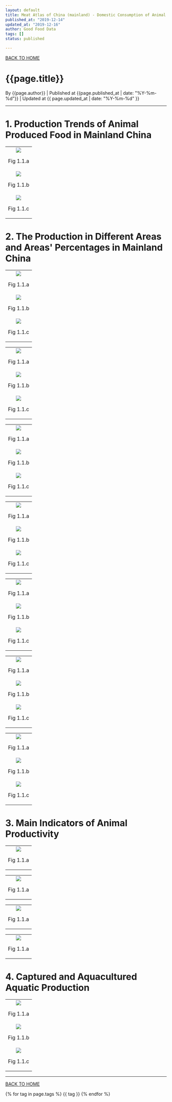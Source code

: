 ```yaml
---
layout: default
title: Meat Atlas of China (mainland) - Domestic Consumption of Animal Produced Food
published_at: "2019-12-14"
updated_at: "2019-12-16"
author: Good Food Data
tags: []
status: published

---
```



[BACK TO HOME](https://tane-rs.github.io/meat_atlas/)


# {{page.title}}
By {{page.author}} | 
Published at {{page.published_at | date: "%Y-%m-%d"}} | 
Updated at {{ page.updated_at | date: "%Y-%m-%d" }}

---

# 1. Production Trends of Animal Produced Food in Mainland China 

<table>
    <tr>
        <td><center>
            <img src="https://raw.githubusercontent.com/tane-rs/meat_atlas/gh-pages/results/CN_AnimalProduction/img/01-Outputs of Animal Produced Food in China (mainland)-line.png"/>
            <p>Fig 1.1.a</p>
        </center></td>
    </tr>
    <tr>
        <td ><center>
            <img src="https://raw.githubusercontent.com/tane-rs/meat_atlas/gh-pages/results/CN_AnimalProduction/img/01-Outputs of Animal Produced Food in China (mainland)-bar.png"/>
            <p>Fig 1.1.b</p>
        </center></td>
    </tr>
    <tr>
        <td ><center>
            <img src="https://raw.githubusercontent.com/tane-rs/meat_atlas/gh-pages/results/CN_AnimalProduction/img/01-Outputs of Animal Produced Food in China (mainland)-bar.png"/>
            <p>Fig 1.1.c</p>
            <img src="">
        </center></td>
    </tr>
</table>

# 2. The Production in Different Areas and Areas' Percentages in Mainland China

<table>
    <tr>
        <td><center>
            <img src="https://raw.githubusercontent.com/tane-rs/meat_atlas/gh-pages/results/CN_AnimalProduction/map/02-Pigmeat Production in 2016 (Million Tonnes).png"/>
            <p>Fig 1.1.a</p>
        </center></td>
    </tr>
    <tr>
        <td ><center>
            <img src="https://raw.githubusercontent.com/tane-rs/meat_atlas/gh-pages/results/CN_AnimalProduction/img/02-Pigmeat Production in Different Areas in 2016.png"/>
            <p>Fig 1.1.b</p>
        </center></td>
    </tr>
    <tr>
        <td ><center>
            <img src="https://raw.githubusercontent.com/tane-rs/meat_atlas/gh-pages/results/CN_AnimalProduction/img/02-Areas' Pigmeat Production as Percentages of the Nation in 2016-pie.png"/>
            <p>Fig 1.1.c</p>
            <img src="">
        </center></td>
    </tr>
</table>

<table>
    <tr>
        <td><center>
            <img src="https://raw.githubusercontent.com/tane-rs/meat_atlas/gh-pages/results/CN_AnimalProduction/map/02-Bovine Meat Production in 2016 (Million Tonnes).png"/>
            <p>Fig 1.1.a</p>
        </center></td>
    </tr>
    <tr>
        <td ><center>
            <img src="https://raw.githubusercontent.com/tane-rs/meat_atlas/gh-pages/results/CN_AnimalProduction/img/02-Bovine Meat Production in Different Areas in 2016.png"/>
            <p>Fig 1.1.b</p>
        </center></td>
    </tr>
    <tr>
        <td ><center>
            <img src="https://raw.githubusercontent.com/tane-rs/meat_atlas/gh-pages/results/CN_AnimalProduction/img/02-Areas' Bovine Meat Production as Percentages of the Nation in 2016-pie.png"/>
            <p>Fig 1.1.c</p>
            <img src="">
        </center></td>
    </tr>
</table>

<table>
    <tr>
        <td><center>
            <img src="https://raw.githubusercontent.com/tane-rs/meat_atlas/gh-pages/results/CN_AnimalProduction/map/02-Mutton & Goat Meat Production in 2016 (Million Tonnes).png"/>
            <p>Fig 1.1.a</p>
        </center></td>
    </tr>
    <tr>
        <td ><center>
            <img src="https://raw.githubusercontent.com/tane-rs/meat_atlas/gh-pages/results/CN_AnimalProduction/img/02-Mutton & Goat Meat Production in Different Areas in 2016.png"/>
            <p>Fig 1.1.b</p>
        </center></td>
    </tr>
    <tr>
        <td ><center>
            <img src="https://raw.githubusercontent.com/tane-rs/meat_atlas/gh-pages/results/CN_AnimalProduction/img/02-Areas' Mutton & Goat Meat Production as Percentages of the Nation in 2016-pie.png"/>
            <p>Fig 1.1.c</p>
            <img src="">
        </center></td>
    </tr>
</table>

<table>
    <tr>
        <td><center>
            <img src="https://raw.githubusercontent.com/tane-rs/meat_atlas/gh-pages/results/CN_AnimalProduction/map/02-Poultry Meat Production in 2016 (Million Tonnes).png"/>
            <p>Fig 1.1.a</p>
        </center></td>
    </tr>
    <tr>
        <td ><center>
            <img src="https://raw.githubusercontent.com/tane-rs/meat_atlas/gh-pages/results/CN_AnimalProduction/img/02-Poultry Meat Production in Different Areas in 2016.png"/>
            <p>Fig 1.1.b</p>
        </center></td>
    </tr>
    <tr>
        <td ><center>
            <img src="https://raw.githubusercontent.com/tane-rs/meat_atlas/gh-pages/results/CN_AnimalProduction/img/02-Areas' Poultry Meat Production as Percentages of the Nation in 2016-pie.png"/>
            <p>Fig 1.1.c</p>
            <img src="">
        </center></td>
    </tr>
</table>

<table>
    <tr>
        <td><center>
            <img src="https://raw.githubusercontent.com/tane-rs/meat_atlas/gh-pages/results/CN_AnimalProduction/map/02-Aquatic Animals Production in 2016 (Million Tonnes).png"/>
            <p>Fig 1.1.a</p>
        </center></td>
    </tr>
    <tr>
        <td ><center>
            <img src="https://raw.githubusercontent.com/tane-rs/meat_atlas/gh-pages/results/CN_AnimalProduction/img/02-Aquatic Animals Production in Different Areas in 2016.png"/>
            <p>Fig 1.1.b</p>
        </center></td>
    </tr>
    <tr>
        <td ><center>
            <img src="https://raw.githubusercontent.com/tane-rs/meat_atlas/gh-pages/results/CN_AnimalProduction/img/02-Areas' Aquatic Animals Production as Percentages of the Nation in 2016-pie.png"/>
            <p>Fig 1.1.c</p>
            <img src="">
        </center></td>
    </tr>
</table>

<table>
    <tr>
        <td><center>
            <img src="https://raw.githubusercontent.com/tane-rs/meat_atlas/gh-pages/results/CN_AnimalProduction/map/02-Eggs Production in 2016 (Million Tonnes).png"/>
            <p>Fig 1.1.a</p>
        </center></td>
    </tr>
    <tr>
        <td ><center>
            <img src="https://raw.githubusercontent.com/tane-rs/meat_atlas/gh-pages/results/CN_AnimalProduction/img/02-Eggs Production in Different Areas in 2016.png"/>
            <p>Fig 1.1.b</p>
        </center></td>
    </tr>
    <tr>
        <td ><center>
            <img src="https://raw.githubusercontent.com/tane-rs/meat_atlas/gh-pages/results/CN_AnimalProduction/img/02-Areas' Eggs Production as Percentages of the Nation in 2016-pie.png"/>
            <p>Fig 1.1.c</p>
            <img src="">
        </center></td>
    </tr>
</table>

<table>
    <tr>
        <td><center>
            <img src="https://raw.githubusercontent.com/tane-rs/meat_atlas/gh-pages/results/CN_AnimalProduction/map/02-Milk Production in 2016 (Million Tonnes).png"/>
            <p>Fig 1.1.a</p>
        </center></td>
    </tr>
    <tr>
        <td ><center>
            <img src="https://raw.githubusercontent.com/tane-rs/meat_atlas/gh-pages/results/CN_AnimalProduction/img/02-Milk Production in Different Areas in 2016.png"/>
            <p>Fig 1.1.b</p>
        </center></td>
    </tr>
    <tr>
        <td ><center>
            <img src="https://raw.githubusercontent.com/tane-rs/meat_atlas/gh-pages/results/CN_AnimalProduction/img/02-Areas' Milk Production as Percentages of the Nation in 2016-pie.png"/>
            <p>Fig 1.1.c</p>
            <img src="">
        </center></td>
    </tr>
</table>


# 3. Main Indicators of Animal Productivity

<table>
    <tr>
        <td><center>
            <img src="https://raw.githubusercontent.com/tane-rs/meat_atlas/gh-pages/results/CN_AnimalProduction/img/03-Main Indicators of Pig Productivity.png"/>
            <p>Fig 1.1.a</p>
        </center></td>
    </tr>
</table>

<table>
    <tr>
        <td><center>
            <img src="https://raw.githubusercontent.com/tane-rs/meat_atlas/gh-pages/results/CN_AnimalProduction/img/03-Main Indicators of Cattle Productivity.png.png"/>
            <p>Fig 1.1.a</p>
        </center></td>
    </tr>
</table>

<table>
    <tr>
        <td><center>
            <img src="https://raw.githubusercontent.com/tane-rs/meat_atlas/gh-pages/results/CN_AnimalProduction/img/03-Main Indicators of Goat & Sheep Productivity.png"/>
            <p>Fig 1.1.a</p>
        </center></td>
    </tr>
</table>

<table>
    <tr>
        <td><center>
            <img src="https://raw.githubusercontent.com/tane-rs/meat_atlas/gh-pages/results/CN_AnimalProduction/img/03-Main Indicators of Goat & Sheep Productivity.png"/>
            <p>Fig 1.1.a</p>
        </center></td>
    </tr>
</table>


# 4. Captured and Aquacultured Aquatic Production

<table>
    <tr>
        <td><center>
            <img src="https://raw.githubusercontent.com/tane-rs/meat_atlas/gh-pages/results/CN_AnimalProduction/img/04-Captured and Aquacultured Aquatic in China, mainland-line.png"/>
            <p>Fig 1.1.a</p>
        </center></td>
    </tr>
    <tr>
        <td ><center>
            <img src="https://raw.githubusercontent.com/tane-rs/meat_atlas/gh-pages/results/CN_AnimalProduction/img/04-Captured and Aquacultured Aquatic in China, mainland-bar.png"/>
            <p>Fig 1.1.b</p>
        </center></td>
    </tr>
    <tr>
        <td ><center>
            <img src="https://raw.githubusercontent.com/tane-rs/meat_atlas/gh-pages/results/CN_AnimalProduction/img/04-Captured and Aquacultured Aquatic in China, mainland-bar.png"/>
            <p>Fig 1.1.c</p>
            <img src="">
        </center></td>
    </tr>
</table>

---


[BACK TO HOME](https://tane-rs.github.io/meat_atlas/)


{% for tag in page.tags %}
  {{ tag }}
{% endfor %}
